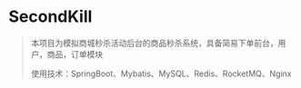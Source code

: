 # SecondKill

> 本项目为模拟商城秒杀活动后台的商品秒杀系统，具备简易下单前台，用户，商品，订单模块
>
> 使用技术：SpringBoot、Mybatis、MySQL、Redis、RocketMQ、Nginx
